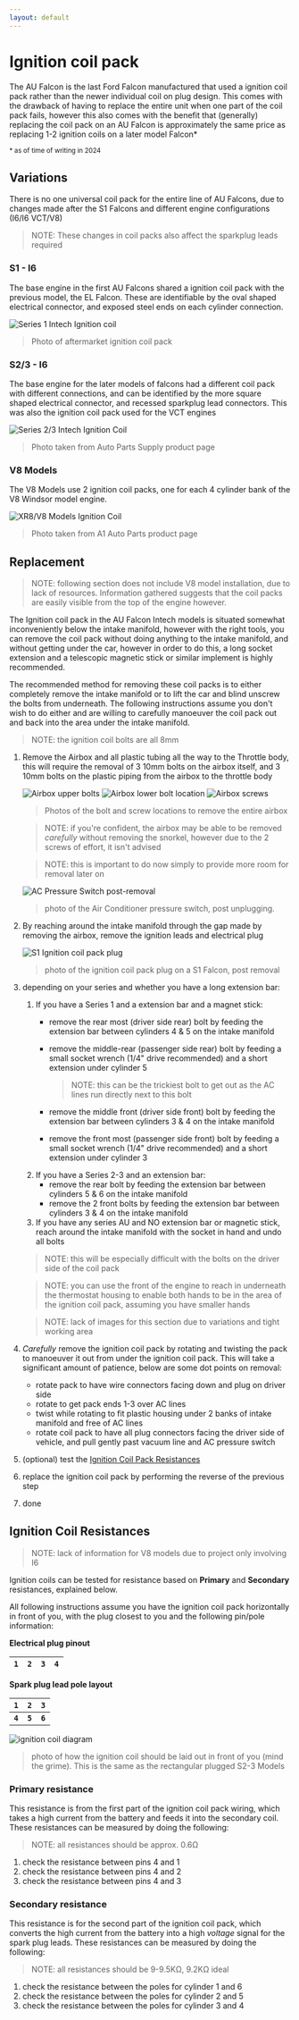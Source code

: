 ```yaml
---
layout: default
---
```


# Ignition coil pack
The AU Falcon is the last Ford Falcon manufactured that used a ignition coil pack rather than the newer individual coil on plug design. This comes with the drawback of having to replace the entire unit when one part of the coil pack fails, however this also comes with the benefit that (generally) replacing the coil pack on an AU Falcon is approximately the same price as replacing 1-2 ignition coils on a later model Falcon*

<sup>* as of time of writing in 2024</sup>

## Variations
There is no one universal coil pack for the entire line of AU Falcons, due to changes made after the S1 Falcons and different engine configurations (I6/I6 VCT/V8)

> NOTE: These changes in coil packs also affect the sparkplug leads required

### S1 - I6
The base engine in the first AU Falcons shared a ignition coil pack with the previous model, the EL Falcon. These are identifiable by the oval shaped electrical connector, and exposed steel ends on each cylinder connection.

![Series 1 Intech Ignition coil](./AUI-Intech-Coil.jpg)

> Photo of aftermarket ignition coil pack

### S2/3 - I6
The base engine for the later models of falcons had a different coil pack with different connections, and can be identified by the more square shaped electrical connector, and recessed sparkplug lead connectors. This was also the ignition coil pack used for the VCT engines

![Series 2/3 Intech Ignition Coil](./AUII-III-Intech-Coil.png)

> Photo taken from Auto Parts Supply product page

### V8 Models
The V8 Models use 2 ignition coil packs, one for each 4 cylinder bank of the V8 Windsor model engine.

![XR8/V8 Models Ignition Coil](./V8-Coil.png)

> Photo taken from A1 Auto Parts product page

## Replacement

> NOTE: following section does not include V8 model installation, due to lack of resources. Information gathered suggests that the coil packs are easily visible from the top of the engine however.

The Ignition coil pack in the AU Falcon Intech models is situated somewhat inconveniently below the intake manifold, however with the right tools, you can remove the coil pack without doing anything to the intake manifold, and without getting under the car, however in order to do this, a long socket extension and a telescopic magnetic stick or similar implement is highly recommended.

The recommended method for removing these coil packs is to either completely remove the intake manifold or to lift the car and blind unscrew the bolts from underneath. The following instructions assume you don't wish to do either and are willing to carefully manoeuver the coil pack out and back into the area under the intake manifold.

> NOTE: the ignition coil bolts are all 8mm

1. Remove the Airbox and all plastic tubing all the way to the Throttle body, this will require the removal of 3 10mm bolts on the airbox itself, and 3 10mm bolts on the plastic piping from the airbox to the throttle body
    
    ![Airbox upper bolts](../../Common/airbox-removal-outer.jpg)
    ![Airbox lower bolt location](../../Common/airbox-removal-inner.jpg)
    ![Airbox screws](../../Common/airbox-screws.jpg)

    > Photos of the bolt and screw locations to remove the entire airbox

    > NOTE: if you're confident, the airbox may be able to be removed *carefully* without removing the snorkel, however due to the 2 screws of effort, it isn't advised


    > NOTE: this is important to do now simply to provide more room for removal later on

    ![AC Pressure Switch post-removal](./ac-switch-unplugged.jpg)

    > photo of the Air Conditioner pressure switch, post unplugging.

1. By reaching around the intake manifold through the gap made by removing the airbox, remove the ignition leads and electrical plug
    
    ![S1 Ignition coil pack plug](./ignition-plug.jpg)

    > photo of the ignition coil pack plug on a S1 Falcon, post removal

1. depending on your series and whether you have a long extension bar:
    1. If you have a Series 1 and a extension bar and a magnet stick:
        - remove the rear most (driver side rear) bolt by feeding the extension bar between cylinders 4 & 5 on the intake manifold
        - remove the middle-rear (passenger side rear) bolt by feeding a small socket wrench (1/4" drive recommended) and a short extension under cylinder 5

            > NOTE: this can be the trickiest bolt to get out as the AC lines run directly next to this bolt

        - remove the middle front (driver side front) bolt by feeding the extension bar between cylinders 3 & 4 on the intake manifold
        - remove the front most (passenger side front) bolt by feeding a small socket wrench (1/4" drive recommended) and a short extension under cylinder 3
    1. If you have a Series 2-3 and an extension bar:
        - remove the rear bolt by feeding the extension bar between cylinders 5 & 6 on the intake manifold
        - remove the 2 front bolts by feeding the extension bar between cylinders 3 & 4 on the intake manifold
    1. If you have any series AU and NO extension bar or magnetic stick, reach around the intake manifold with the socket in hand and undo all bolts
    > NOTE: this will be especially difficult with the bolts on the driver side of the coil pack

    > NOTE: you can use the front of the engine to reach in underneath the thermostat housing to enable both hands to be in the area of the ignition coil pack, assuming you have smaller hands

    > NOTE: lack of images for this section due to variations and tight working area
1. *Carefully* remove the ignition coil pack by rotating and twisting the pack to manoeuver it out from under the ignition coil pack. This will take a significant amount of patience, below are some dot points on removal:
    - rotate pack to have wire connectors facing down and plug on driver side
    - rotate to get pack ends 1-3 over AC lines
    - twist while rotating to fit plastic housing under 2 banks of intake manifold and free of AC lines
    - rotate coil pack to have all plug connectors facing the driver side of vehicle, and pull gently past vacuum line and AC pressure switch
1. (optional) test the [Ignition Coil Pack Resistances](#ignition-coil-resistances)
1. replace the ignition coil pack by performing the reverse of the previous step
1. done

## Ignition Coil Resistances

> NOTE: lack of information for V8 models due to project only involving I6

Ignition coils can be tested for resistance based on **Primary** and **Secondary** resistances, explained below.

All following instructions assume you have the ignition coil pack horizontally in front of you, with the plug closest to you and the following pin/pole information:

**Electrical plug pinout**

<!--coded as HTML table because markdown hates single line tables-->
<table>
    <thead>
        <th><code>1</code></th>
        <th><code>2</code></th>
        <th><code>3</code></th>
        <th><code>4</code></th>
    </thead>
</table>

**Spark plug lead pole layout**

| `1` | `2` | `3` |
| --- | --- | --- |
| **`4`** | **`5`** | **`6`** |

![ignition coil diagram](./ignition-coil-diagnostic-direction.jpg)

> photo of how the ignition coil should be laid out in front of you (mind the grime). This is the same as the rectangular plugged S2-3 Models

### Primary resistance

This resistance is from the first part of the ignition coil pack wiring, which takes a high current from the battery and feeds it into the secondary coil. These resistances can be measured by doing the following:

> NOTE: all resistances should be approx. 0.6Ω

1. check the resistance between pins 4 and 1
1. check the resistance between pins 4 and 2
1. check the resistance between pins 4 and 3

### Secondary resistance

This resistance is for the second part of the ignition coil pack, which converts the high current from the battery into a high *voltage* signal for the spark plug leads. These resistances can be measured by doing the following:

> NOTE: all resistances should be 9-9.5KΩ, 9.2KΩ ideal

1. check the resistance between the poles for cylinder 1 and 6
1. check the resistance between the poles for cylinder 2 and 5
1. check the resistance between the poles for cylinder 3 and 4